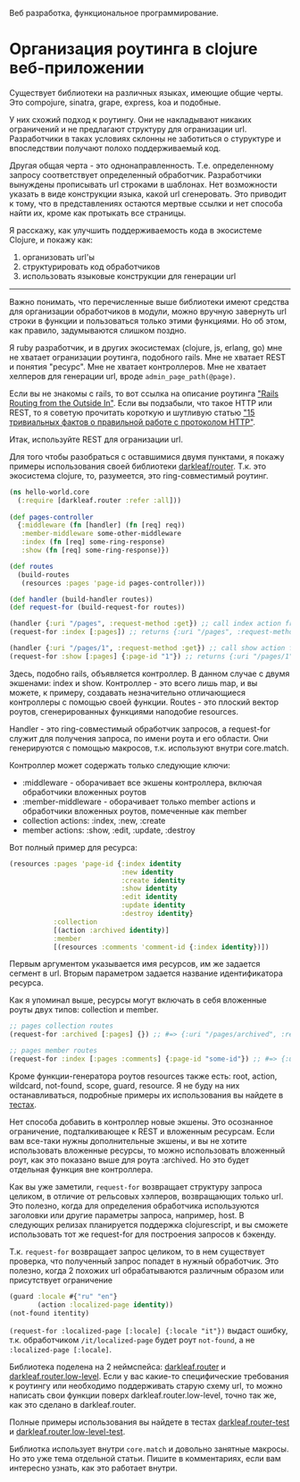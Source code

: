 Веб разработка, функциональное программирование.

# Организация роутинга в clojure веб-приложении

Существует библиотеки на различных языках, имеющие общие черты. 
Это compojure, sinatra, grape, express, koa и подобные.

У них схожий подход к роутингу.
Они не накладывают никаких ограничений и не предлагают структуру для огранизации url.
Разработчики в таках условиях склонны не заботиться о стуруктуре и впоследствии получают полохо поддерживаемый код.

Другая общая черта - это однонаправленность. Т.е. определенному запросу соответствует определенный обработчик.
Разработчики вынуждены прописывать url строками в шаблонах. Нет возможности указать в виде конструкции языка, какой url сгенеровать.
Это приводит к тому, что в представлениях остаются мертвые ссылки и нет способа найти их, кроме как протыкать все страницы.

Я расскажу, как улучшить поддерживаемость кода в экосистеме Clojure, и покажу как:

1. организовать url'ы
2. структурировать код обработчиков
3. использовать языковые конструкции для генерации url

***

Важно понимать, что перечисленные выше библиотеки имеют средства для организации обработчиков в модули, можно вручную завернуть url строки в функции и пользоваться только этими функциями. Но об этом, как правило, задумываются слишком поздно.

Я ruby разработчик, и в других экосистемах (clojure, js, erlang, go) мне не хватает огранизации роутинга, подобного rails.
Мне не хватает REST и понятия "ресурс".
Мне не хватает контроллеров.
Мне не хватает хелперов для генерации url, вроде `admin_page_path(@page)`.

Если вы не знакомы с rails, то вот ссылка на описание роутинга ["Rails Routing from the Outside In"](http://guides.rubyonrails.org/routing.html). 
Eсли вы подзабыли, что такое HTTP или REST, то я советую прочитать короткую и шутливую статью ["15 тривиальных фактов о правильной работе с протоколом HTTP"](https://habrahabr.ru/company/yandex/blog/265569/).

Итак, используйте REST для огранизации url.

Для того чтобы разобраться с оставшимися двумя пунктами, я покажу примеры использования своей библиотеки [darkleaf/router](https://github.com/darkleaf/router/). Т.к. это экосистема clojure, то, разумеется, это ring-совместимый роутинг.

```clojure
(ns hello-world.core
  (:require [darkleaf.router :refer :all]))
  
(def pages-controller
  {:middleware (fn [handler] (fn [req] req))
   :member-middleware some-other-middleware
   :index (fn [req] some-ring-response)
   :show (fn [req] some-ring-response)})

(def routes
  (build-routes
   (resources :pages 'page-id pages-controller)))

(def handler (build-handler routes))
(def request-for (build-request-for routes))

(handler {:uri "/pages", :request-method :get}) ;; call index action from pages-controller
(request-for :index [:pages]) ;; returns {:uri "/pages", :request-method :get}

(handler {:uri "/pages/1", :request-method :get}) ;; call show action from pages-controller
(request-for :show [:pages] {:page-id "1"}) ;; returns {:uri "/pages/1", :request-method :get}
```

Здесь, подобно rails, объявляется контроллер. В данном случае с двумя экшенами: index и show.
Контроллер - это всего лишь map, и вы можете, к примеру, создавать незначительно отличающиеся контроллеры с помощью своей функции.
Routes - это плоский вектор роутов, сгенерированных функциями наподобие resources.

Handler - это ring-совместимый обработчик запросов, а request-for служит для получения запроса, по имени роута и его области.
Они генерируются с помощью макросов, т.к. используют внутри core.match.

Контроллер может содержать только следующие ключи:

* :middleware - оборачивает все экшены контроллера, включая обработчики вложенных роутов
* :member-middleware - оборачивает только member actions и обработчики вложенных роутов, помеченные как member
* collection actions: :index, :new, :create
* member actions: :show, :edit, :update, :destroy

Вот полный пример для ресурса:

```clojure
(resources :pages 'page-id {:index identity
                            :new identity
                            :create identity
                            :show identity
                            :edit identity
                            :update identity
                            :destroy identity}
           :collection
           [(action :archived identity)]
           :member
           [(resources :comments 'comment-id {:index identity})])
```
Первым аргументом указывается имя ресурсов, им же задается сегмент в url. Вторым параметром задается название идентификатора ресурса.

Как я упоминал выше, ресурсы могут включать в себя вложенные роуты двух типов: collection и member.

```clojure
;; pages collection routes
(request-for :archived [:pages] {}) ;; #=> {:uri "/pages/archived", :request-method :get}

;; pages member routes
(request-for :index [:pages :comments] {:page-id "some-id"}) ;; #=> {:uri "/pages/some-id/comments", :request-method :get}
```

Кроме функции-генератора роутов resources также есть: root, action, wildcard, not-found, scope, guard, resource. 
Я не буду на них останавливаться, подробные примеры их использования вы найдете в [тестах](https://github.com/darkleaf/router/blob/master/test/darkleaf/router_test.clj).

Нет способа добавить в контроллер новые экшены. Это осознанное ограничение, подталкивающее к REST и вложенным ресурсам.
Если вам все-таки нужны дополнительные экшены, и вы не хотите использовать вложенные ресурсы, 
то можно использовать вложенный роут, как это показано выше для роута :archived.
Но это будет отдельная функция вне контроллера.

Как вы уже заметили, `request-for` возвращает структуру запроса целиком, в отличие от рельсовых хэлперов, возвращающих только url.
Это полезно, когда для определения обработчика используются заголовки или другие параметры запроса, например, host.
В следующих релизах планируется поддержка clojurescript, и вы сможете использовать тот же request-for для построения запросов к бэкенду.

Т.к. `request-for` возвращает запрос целиком, то в нем существует проверка, что полученный запрос попадет в нужный обработчик.
Это полезно, когда 2 похожих url обрабатываются различным образом или присутствует ограничение

```clojure
(guard :locale #{"ru" "en"}
       (action :localized-page identity))
(not-found itentity)       
```

`(request-for :localized-page [:locale] {:locale "it"})` выдаст ошибку, т.к. обработчиком `/it/localized-page` будет роут `not-found`, а не `:localized-page [:locale]`.

Библиотека поделена на 2 неймспейса: 
[darkleaf.router](https://github.com/darkleaf/router/blob/master/src/darkleaf/router.clj)
и 
[darkleaf.router.low-level](https://github.com/darkleaf/router/blob/master/src/darkleaf/router/low_level.clj).
Если у вас какие-то специфические требования к роутингу или необходимо поддерживать старую схему url, 
то можно написать свои функции поверх darkleaf.router.low-level, точно так же, как это сделано в darkleaf.router.

Полные примеры использования вы найдете в тестах 
[darkleaf.router-test](https://github.com/darkleaf/router/blob/master/test/darkleaf/router_test.clj)
и
[darkleaf.router.low-level-test](https://github.com/darkleaf/router/blob/master/test/darkleaf/router/low_level_test.clj).

Библиотка использует внутри `core.match` и довольно занятные макросы. Но это уже тема отдельной статьи. Пишите в комментариях, если вам интересно узнать, как это работает внутри. 

